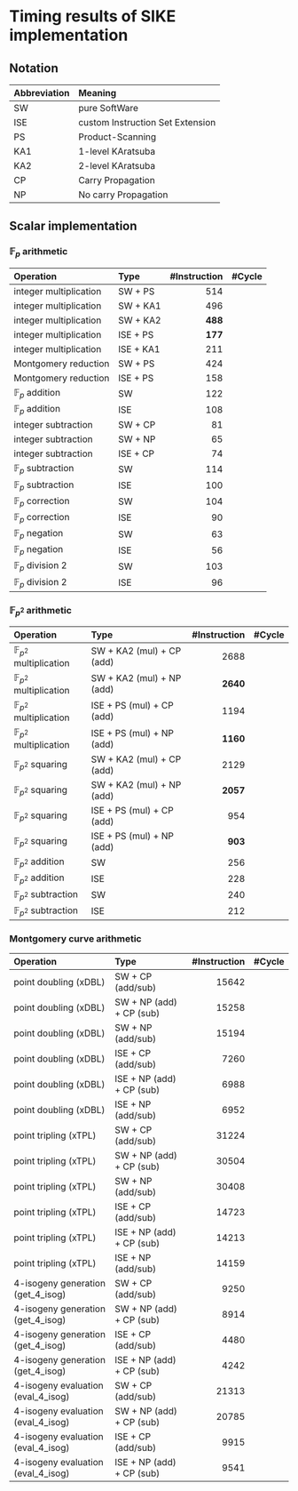 # Timing results of SIKE implementation 

## Notation

| Abbreviation | Meaning                          |
| :----------- | :------------------------------- |
|      SW      | pure SoftWare                    |
|      ISE     | custom Instruction Set Extension | 
|      PS      | Product-Scanning                 |
|      KA1     | 1-level KAratsuba                |
|      KA2     | 2-level KAratsuba                |
|      CP      | Carry Propagation                |
|      NP      | No carry Propagation             |

## Scalar implementation

### $\mathbb{F}_p$ arithmetic

| Operation                  | Type      | #Instruction | #Cycle |
| :------------------------- | :-------- | ------------:| ------:|
| integer multiplication     | SW  + PS  |        514   |        |
| integer multiplication     | SW  + KA1 |        496   |        |
| integer multiplication     | SW  + KA2 |      **488** |        |
| integer multiplication     | ISE + PS  |      **177** |        |
| integer multiplication     | ISE + KA1 |        211   |        |
| Montgomery reduction       | SW  + PS  |        424   |        |
| Montgomery reduction       | ISE + PS  |        158   |        |
| $\mathbb{F}_p$ addition    | SW        |        122   |        |
| $\mathbb{F}_p$ addition    | ISE       |        108   |        |
| integer subtraction        | SW  + CP  |         81   |        |
| integer subtraction        | SW  + NP  |         65   |        |
| integer subtraction        | ISE + CP  |         74   |        |
| $\mathbb{F}_p$ subtraction | SW        |        114   |        |
| $\mathbb{F}_p$ subtraction | ISE       |        100   |        |
| $\mathbb{F}_p$ correction  | SW        |        104   |        |
| $\mathbb{F}_p$ correction  | ISE       |         90   |        |
| $\mathbb{F}_p$ negation    | SW        |         63   |        |
| $\mathbb{F}_p$ negation    | ISE       |         56   |        |
| $\mathbb{F}_p$ division 2  | SW        |        103   |        |
| $\mathbb{F}_p$ division 2  | ISE       |         96   |        |

### $\mathbb{F}_{p^2}$ arithmetic

| Operation                             | Type                           | #Instruction | #Cycle |
| :------------------------------------ | :----------------------------- | ------------:| ------:|
| $\mathbb{F}_{p^2}$ multiplication     | SW  + KA2 (mul) + CP (add)     |       2688   |        |
| $\mathbb{F}_{p^2}$ multiplication     | SW  + KA2 (mul) + NP (add)     |     **2640** |        |
| $\mathbb{F}_{p^2}$ multiplication     | ISE + PS  (mul) + CP (add)     |       1194   |        |
| $\mathbb{F}_{p^2}$ multiplication     | ISE + PS  (mul) + NP (add)     |     **1160** |        |
| $\mathbb{F}_{p^2}$ squaring           | SW  + KA2 (mul) + CP (add)     |       2129   |        |
| $\mathbb{F}_{p^2}$ squaring           | SW  + KA2 (mul) + NP (add)     |     **2057** |        |
| $\mathbb{F}_{p^2}$ squaring           | ISE + PS  (mul) + CP (add)     |        954   |        |
| $\mathbb{F}_{p^2}$ squaring           | ISE + PS  (mul) + NP (add)     |     **903**  |        |
| $\mathbb{F}_{p^2}$ addition           | SW                             |        256   |        |
| $\mathbb{F}_{p^2}$ addition           | ISE                            |        228   |        |
| $\mathbb{F}_{p^2}$ subtraction        | SW                             |        240   |        |
| $\mathbb{F}_{p^2}$ subtraction        | ISE                            |        212   |        |

### Montgomery curve arithmetic

| Operation                             | Type                           | #Instruction | #Cycle |
| :------------------------------------ | :----------------------------- | ------------:| ------:|
| point doubling (xDBL)                 | SW  + CP (add/sub)             |      15642   |        |
| point doubling (xDBL)                 | SW  + NP (add) + CP (sub)      |      15258   |        |
| point doubling (xDBL)                 | SW  + NP (add/sub)             |      15194   |        |
| point doubling (xDBL)                 | ISE + CP (add/sub)             |       7260   |        |
| point doubling (xDBL)                 | ISE + NP (add) + CP (sub)      |       6988   |        |
| point doubling (xDBL)                 | ISE + NP (add/sub)             |       6952   |        |
| point tripling (xTPL)                 | SW  + CP (add/sub)             |      31224   |        |
| point tripling (xTPL)                 | SW  + NP (add) + CP (sub)      |      30504   |        |
| point tripling (xTPL)                 | SW  + NP (add/sub)             |      30408   |        |
| point tripling (xTPL)                 | ISE + CP (add/sub)             |      14723   |        |
| point tripling (xTPL)                 | ISE + NP (add) + CP (sub)      |      14213   |        |
| point tripling (xTPL)                 | ISE + NP (add/sub)             |      14159   |        |
| 4-isogeny generation (get_4_isog)     | SW  + CP (add/sub)             |       9250   |        |
| 4-isogeny generation (get_4_isog)     | SW  + NP (add) + CP (sub)      |       8914   |        |
| 4-isogeny generation (get_4_isog)     | ISE + CP (add/sub)             |       4480   |        |
| 4-isogeny generation (get_4_isog)     | ISE + NP (add) + CP (sub)      |       4242   |        |
| 4-isogeny evaluation (eval_4_isog)    | SW  + CP (add/sub)             |      21313   |        |
| 4-isogeny evaluation (eval_4_isog)    | SW  + NP (add) + CP (sub)      |      20785   |        |
| 4-isogeny evaluation (eval_4_isog)    | ISE + CP (add/sub)             |       9915   |        |
| 4-isogeny evaluation (eval_4_isog)    | ISE + NP (add) + CP (sub)      |       9541   |        |
